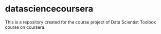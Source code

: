 datasciencecoursera
===================

This is a repository created for the course project of Data Scientist Toolbox course on coursera.
